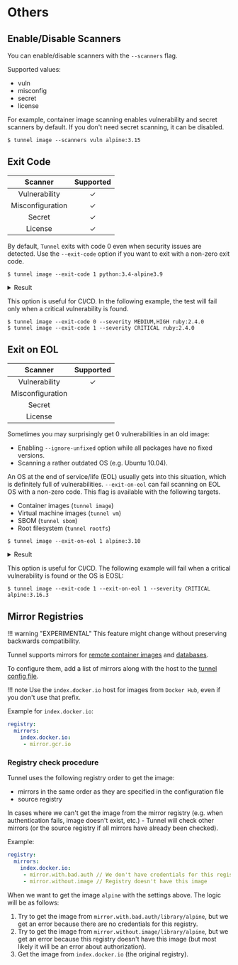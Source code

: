 # Others

## Enable/Disable Scanners
You can enable/disable scanners with the `--scanners` flag.

Supported values:

- vuln
- misconfig
- secret
- license
 
For example, container image scanning enables vulnerability and secret scanners by default.
If you don't need secret scanning, it can be disabled.

``` shell
$ tunnel image --scanners vuln alpine:3.15
```

## Exit Code
|     Scanner      | Supported |
|:----------------:|:---------:|
|  Vulnerability   |     ✓     |
| Misconfiguration |     ✓     |
|      Secret      |     ✓     |
|     License      |     ✓     |

By default, `Tunnel` exits with code 0 even when security issues are detected.
Use the `--exit-code` option if you want to exit with a non-zero exit code.

```
$ tunnel image --exit-code 1 python:3.4-alpine3.9
```

<details>
<summary>Result</summary>

```
2019-05-16T12:51:43.500+0900    INFO    Updating vulnerability database...
2019-05-16T12:52:00.387+0900    INFO    Detecting Alpine vulnerabilities...

python:3.4-alpine3.9 (alpine 3.9.2)
===================================
Total: 1 (UNKNOWN: 0, LOW: 0, MEDIUM: 1, HIGH: 0, CRITICAL: 0)

+---------+------------------+----------+-------------------+---------------+--------------------------------+
| LIBRARY | VULNERABILITY ID | SEVERITY | INSTALLED VERSION | FIXED VERSION |             TITLE              |
+---------+------------------+----------+-------------------+---------------+--------------------------------+
| openssl | CVE-2019-1543    | MEDIUM   | 1.1.1a-r1         | 1.1.1b-r1     | openssl: ChaCha20-Poly1305     |
|         |                  |          |                   |               | with long nonces               |
+---------+------------------+----------+-------------------+---------------+--------------------------------+
```

</details>

This option is useful for CI/CD. In the following example, the test will fail only when a critical vulnerability is found.

```
$ tunnel image --exit-code 0 --severity MEDIUM,HIGH ruby:2.4.0
$ tunnel image --exit-code 1 --severity CRITICAL ruby:2.4.0
```

## Exit on EOL
|     Scanner      | Supported |
|:----------------:|:---------:|
|  Vulnerability   |     ✓     |
| Misconfiguration |           |
|      Secret      |           |
|     License      |           |

Sometimes you may surprisingly get 0 vulnerabilities in an old image:

- Enabling `--ignore-unfixed` option while all packages have no fixed versions.
- Scanning a rather outdated OS (e.g. Ubuntu 10.04).

An OS at the end of service/life (EOL) usually gets into this situation, which is definitely full of vulnerabilities.
`--exit-on-eol` can fail scanning on EOL OS with a non-zero code.
This flag is available with the following targets.

- Container images (`tunnel image`)
- Virtual machine images (`tunnel vm`)
- SBOM (`tunnel sbom`)
- Root filesystem (`tunnel rootfs`)

```
$ tunnel image --exit-on-eol 1 alpine:3.10
```

<details>
<summary>Result</summary>

```
2023-03-01T11:07:15.455+0200    INFO    Vulnerability scanning is enabled
...
2023-03-01T11:07:17.938+0200    WARN    This OS version is no longer supported by the distribution: alpine 3.10.9
2023-03-01T11:07:17.938+0200    WARN    The vulnerability detection may be insufficient because security updates are not provided

alpine:3.10 (alpine 3.10.9)
===========================
Total: 1 (UNKNOWN: 0, LOW: 0, MEDIUM: 0, HIGH: 0, CRITICAL: 1)

┌───────────┬────────────────┬──────────┬───────────────────┬───────────────┬─────────────────────────────────────────────────────────────┐
│  Library  │ Vulnerability  │ Severity │ Installed Version │ Fixed Version │                            Title                            │
├───────────┼────────────────┼──────────┼───────────────────┼───────────────┼─────────────────────────────────────────────────────────────┤
│ apk-tools │ CVE-2021-36159 │ CRITICAL │ 2.10.6-r0         │ 2.10.7-r0     │ libfetch before 2021-07-26, as used in apk-tools, xbps, and │
│           │                │          │                   │               │ other products, mishandles...                               │
│           │                │          │                   │               │ https://avd.khulnasoft.com/nvd/cve-2021-36159                  │
└───────────┴────────────────┴──────────┴───────────────────┴───────────────┴─────────────────────────────────────────────────────────────┘
2023-03-01T11:07:17.941+0200    ERROR   Detected EOL OS: alpine 3.10.9
```

</details>

This option is useful for CI/CD.
The following example will fail when a critical vulnerability is found or the OS is EOSL:

```
$ tunnel image --exit-code 1 --exit-on-eol 1 --severity CRITICAL alpine:3.16.3
```

## Mirror Registries

!!! warning "EXPERIMENTAL"
    This feature might change without preserving backwards compatibility.

Tunnel supports mirrors for [remote container images](../target/container_image.md#container-registry) and [databases](./db.md).

To configure them, add a list of mirrors along with the host to the [tunnel config file](../references/configuration/config-file.md#registry-options).

!!! note
    Use the `index.docker.io` host for images from `Docker Hub`, even if you don't use that prefix.

Example for `index.docker.io`:
```yaml
registry:
  mirrors:
    index.docker.io:
     - mirror.gcr.io
```

### Registry check procedure
Tunnel uses the following registry order to get the image:

- mirrors in the same order as they are specified in the configuration file
- source registry

In cases where we can't get the image from the mirror registry (e.g. when authentication fails, image doesn't exist, etc.) - Tunnel will check other mirrors (or the source registry if all mirrors have already been checked).

Example:
```yaml
registry:
  mirrors:
    index.docker.io:
     - mirror.with.bad.auth // We don't have credentials for this registry
     - mirror.without.image // Registry doesn't have this image
```

When we want to get the image `alpine` with the settings above. The logic will be as follows:

1. Try to get the image from `mirror.with.bad.auth/library/alpine`, but we get an error because there are no credentials for this registry.
2. Try to get the image from `mirror.without.image/library/alpine`, but we get an error because this registry doesn't have this image (but most likely it will be an error about authorization).
3. Get the image from `index.docker.io` (the original registry).
